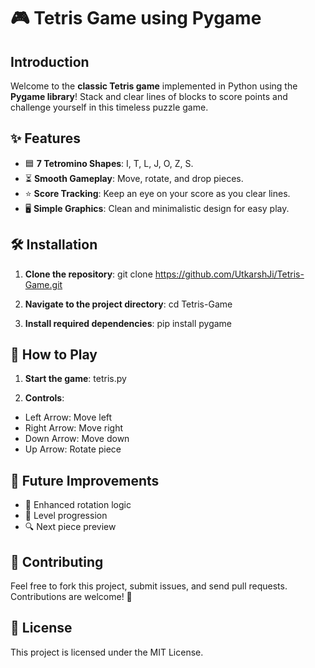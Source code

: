 # 🎮 **Tetris Game using Pygame**

## **Introduction**
Welcome to the **classic Tetris game** implemented in Python using the **Pygame library**! Stack and clear lines of blocks to score points and challenge yourself in this timeless puzzle game.

## ✨ **Features**
- 🟦 **7 Tetromino Shapes**: I, T, L, J, O, Z, S.
- ⏳ **Smooth Gameplay**: Move, rotate, and drop pieces.
- ⭐ **Score Tracking**: Keep an eye on your score as you clear lines.
- 🖥️ **Simple Graphics**: Clean and minimalistic design for easy play.

## 🛠️ **Installation**
1. **Clone the repository**:
   git clone https://github.com/UtkarshJi/Tetris-Game.git
   
2. **Navigate to the project directory**:
   cd Tetris-Game

3. **Install required dependencies**:
   pip install pygame

## 🎯 **How to Play**
1. **Start the game**:
   tetris.py

2. **Controls**:
- Left Arrow: Move left
- Right Arrow: Move right
- Down Arrow: Move down
- Up Arrow: Rotate piece

## 🚀 **Future Improvements**
- 🔄 Enhanced rotation logic
- 🌟 Level progression
- 🔍 Next piece preview

## 🤝 **Contributing**
   Feel free to fork this project, submit issues, and send pull requests. Contributions are welcome! 🎉

## 📜 **License**
   This project is licensed under the MIT License.


